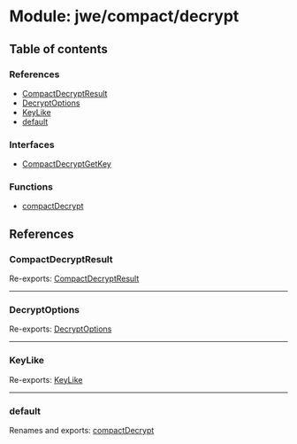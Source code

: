 # Module: jwe/compact/decrypt

## Table of contents

### References

- [CompactDecryptResult](jwe_compact_decrypt.md#compactdecryptresult)
- [DecryptOptions](jwe_compact_decrypt.md#decryptoptions)
- [KeyLike](jwe_compact_decrypt.md#keylike)
- [default](jwe_compact_decrypt.md#default)

### Interfaces

- [CompactDecryptGetKey](../interfaces/jwe_compact_decrypt.compactdecryptgetkey.md)

### Functions

- [compactDecrypt](../functions/jwe_compact_decrypt.compactdecrypt.md)

## References

### CompactDecryptResult

Re-exports: [CompactDecryptResult](../interfaces/types.compactdecryptresult.md)

___

### DecryptOptions

Re-exports: [DecryptOptions](../interfaces/types.decryptoptions.md)

___

### KeyLike

Re-exports: [KeyLike](../types/types.keylike.md)

___

### default

Renames and exports: [compactDecrypt](../functions/jwe_compact_decrypt.compactdecrypt.md)
